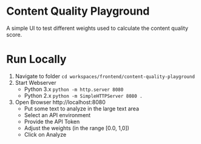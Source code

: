 # Content Quality Playground
A simple UI to test different weights used to calculate the content quality score.



# Run Locally
1. Navigate to folder `cd workspaces/frontend/content-quality-playground`
1. Start Webserver
    * Python 3.x `python -m http.server 8080`
    * Python 2.x `python -m SimpleHTTPServer 8080 .`
1. Open Browser http://localhost:8080
    * Put some text to analyze in the large text area
    * Select an API environment
    * Provide the API Token
    * Adjust the weights (in the range [0.0, 1,0])
    * Click on Analyze 

